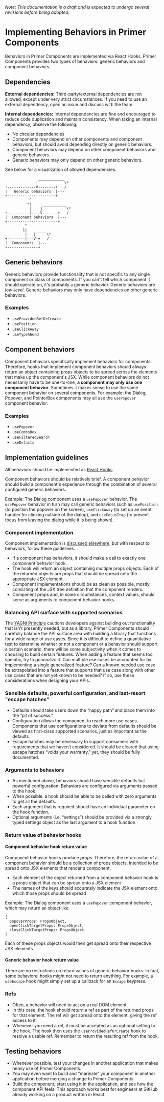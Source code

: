 _Note: This documentation is a draft and is expected to undergo several revisions before being adopted._

# Implementing Behaviors in Primer Components

Behaviors in Primer Components are implemented via React Hooks. Primer Components provides two types of behaviors: generic behaviors and component behaviors.

## Dependencies

**External dependencies:** Third-party/external dependencies are not allowed, except under very strict circumstances. If you need to use an external dependency, open an issue and discuss with the team.

**Internal dependencies:** Internal dependencies are fine and encouraged to reduce code duplication and maintain consistency. When taking an internal dependency, observe the following:

* No circular dependencies
* Components may depend on other components and component behaviors, but should avoid depending directly on generic behaviors.
* Component behaviors may depend on other component behaviors and generic behaviors.
* Generic behaviors may only depend on other generic behaviors.

See below for a visualization of allowed dependencies.

```
               ____________
              |            \*
+-------------V--------+   /
|   Generic behaviors  |---
+----------------------+
           ^
          *|     ___________
           |    |           \*
+----------|----V-------+   /
|  Component behaviors  |---
+-----------------------+
         ^
        1|    _____
         |   |     \*
+--------|---V-+   /
|  Components  |---
+--------------+

```

## Generic behaviors

Generic behaviors provide functionality that is not specific to any single component or class of components. If you can't tell which component it should operate on, it's probably a generic behavior. Generic behaviors are _low-level_. Generic behaviors may only have dependencies on other generic behaviors.

### Examples

* `useProvidedRefOrCreate`
* `usePosition`
* `useClickAway`
* `useTypeAhead`

## Component behaviors

Component behaviors specifically implement behaviors for components. Therefore, hooks that implement component behaviors should always return an object containing props objects to be spread across the elements that make up the component's JSX. While component behaviors do not necessarily have to be one-to-one, **a component may only use one component behavior**. Sometimes it makes sense to use the same component behavior on several components. For example: the Dialog, Popover, and PointerBox components may all use the `usePopover` component behavior.

### Examples

* `usePopover`
* `useComboBox`
* `useFilteredSearch`
* `useDetails`

## Implementation guidelines

All behaviors should be implemented as [React Hooks](https://reactjs.org/docs/hooks-intro.html).

Component behaviors should be relatively brief. A component behavior should build a component's experience through the combination of several configured generic behaviors.

Example: The Dialog component uses a `usePopover` behavior. The `usePopover` behavior in turn may call generic behaviors such as `usePosition` (to position the popover on the screen), `useClickAway` (to set up an event handler for clicking outside of the dialog), and `useFocusTrap` (to prevent focus from leaving the dialog while it is being shown).

### Component implementation

Component implementation is [discussed elsewhere](https://github.com/primer/react/blob/main/contributor-docs/CONTRIBUTING.md#developing-components), but with respect to behaviors, follow these guidelines.

* If a component has behaviors, it should make a call to exactly one component behavior hook.
* The hook will return an object containing multiple props objects. Each of the returned objects are props that should be spread onto the appropriate JSX element.
* Component implementations should be as clean as possible, mostly consisting of the JSX tree definition that the component renders.
* Component props and, in some circumstances, context values, should serve as arguments to component behavior hooks.

### Balancing API surface with supported scenarios

The [YAGNI Principle](https://en.wikipedia.org/wiki/You_aren%27t_gonna_need_it) cautions developers against building out functionality that isn't presently needed, but as a library, Primer Components should carefully balance the API surface area with building a library that functions for a wide range of use cases. Since it is difficult to define a quantitative test to determine whether or not a component or a behavior should support a certain scenario, there will be some subjectivity when it comes to choosing to build certain features. When adding a feature that seems too specific, try to _generalize_ it. Can multiple use cases be accounted for by implementing a single generalized feature? Can a known needed use case be extrapolated into a feature that supports that use case along with other use cases that are not yet known to be needed? If so, use these considerations when designing your APIs.

### Sensible defaults, powerful configuration, and last-resort "escape hatches"

* Defaults should take users down the “happy path” and place them into the “pit of success.”
* Configuration allows the component to reach more use cases. Components that use configurations to deviate from defaults should be viewed as first-class supported scenarios, just as important as the defaults.
* Escape hatches may be necessary to support consumers with requirements that we haven’t considered. It should be cleared that using escape hatches “voids your warranty,” yet, they should be fully documented.

### Arguments to behaviors

* As mentioned above, behaviors should have sensible defaults but powerful configuration. Behaviors are configured via arguments passed to the hook.
* When possible, a hook should be able to be called with zero arguments to get all the defaults.
* Each argument that is required should have an individual parameter on the hook function.
* Optional arguments (i.e. “settings”) should be provided via a strongly typed settings object as the last argument to a hook function.

### Return value of behavior hooks

#### Component behavior hook return value

Component behavior hooks produce _props_. Therefore, the return value of a component behavior should be a collection of props objects, intended to be spread onto JSX elements that render a component.

* Each element of the object returned from a component behavior hook is a props object that can be spread onto a JSX element
* The names of the keys should accurately indicate the JSX element onto which those props should be spread

Example: The Dialog component uses a `usePopover` component behavior, which may return an object like:

```
{
  popoverProps: PropsObject,
  openClickTargetProps: PropsObject,
  closeClickTargetProps: PropsObject
}
```

Each of these props objects would then get spread onto their respective JSX elements.

#### Generic behavior hook return value

There are no restrictions on return values of generic behavior hooks. In fact, some behavioral hooks might not need to return anything. For example, a `useEscape` hook might simply set up a callback for an `Escape` keypress.

### Refs

* Often, a behavior will need to act on a real DOM element.
* In this case, the hook should return a ref as part of the returned props for that element. The ref will get spread onto the element, giving the ref access to it.
* Whenever you need a ref, it must be accepted as an optional setting to the hook. The hook then uses the `useProvidedRefOrCreate` hook to resolve a usable ref. Remember to return the resulting ref from the hook.

## Testing behaviors

* Whenever possible, test your changes in another application that makes heavy use of Primer Components.
* You may even want to build and “marinate” your component in another application before merging a change to Primer Components.
* Build the component, start using it in the application, and see how the component API feels. This approach works best for engineers at GitHub already working on a product written in React.

